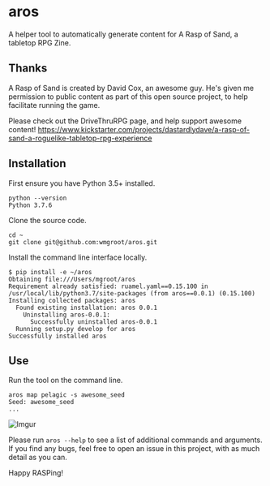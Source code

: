 # aros
A helper tool to automatically generate content for A Rasp of Sand, a tabletop RPG Zine.

## Thanks
A Rasp of Sand is created by David Cox, an awesome guy.
He's given me permission to public content as part of this open source project, to help facilitate running the game.

Please check out the DriveThruRPG page, and help support awesome content!
https://www.kickstarter.com/projects/dastardlydave/a-rasp-of-sand-a-roguelike-tabletop-rpg-experience

## Installation
First ensure you have Python 3.5+ installed.
```
python --version
Python 3.7.6
```

Clone the source code.
```
cd ~
git clone git@github.com:wmgroot/aros.git
```

Install the command line interface locally.
```
$ pip install -e ~/aros
Obtaining file:///Users/mgroot/aros
Requirement already satisfied: ruamel.yaml==0.15.100 in /usr/local/lib/python3.7/site-packages (from aros==0.0.1) (0.15.100)
Installing collected packages: aros
  Found existing installation: aros 0.0.1
    Uninstalling aros-0.0.1:
      Successfully uninstalled aros-0.0.1
  Running setup.py develop for aros
Successfully installed aros
```

## Use
Run the tool on the command line.
```
aros map pelagic -s awesome_seed
Seed: awesome_seed
...
```

![Imgur](https://i.imgur.com/u2BgBhV.png)

Please run `aros --help` to see a list of additional commands and arguments.
If you find any bugs, feel free to open an issue in this project, with as much detail as you can.

Happy RASPing!
